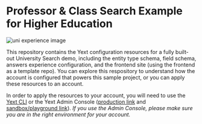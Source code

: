 # Professor & Class Search Example for Higher Education

![uni experience image](https://a.mktgcdn.com/p/v63zTHHjxgjSDcFB3uZAT3HhUsV5CkrcapPcaqxGsN8/1560x878.jpg)

This repository contains the Yext configuration resources for a fully built-out University Search demo, including the entity type schema, field schema, answers experience configuration, and the frontend site (using the frontend as a template repo). You can explore this respository to understand how the account is configured that powers this sample project, or you can apply these resources to an account. 

In order to apply the resources to your account, you will need to use the [Yext CLI](https://hitchhikers.yext.com/docs/cli/) or the Yext Admin Console ([production link](https://www.yext.com/adminconsole/resources?githubRepository=https://github.com/YextSolutions/highered-search-example-configresources) and [sandbox/playground link](https://sandbox.yext.com/adminconsole/resources?githubRepository=https://github.com/YextSolutions/highered-search-example-configresources)). *If you use the Admin Console, please make sure you are in the right environment for your account.* 
